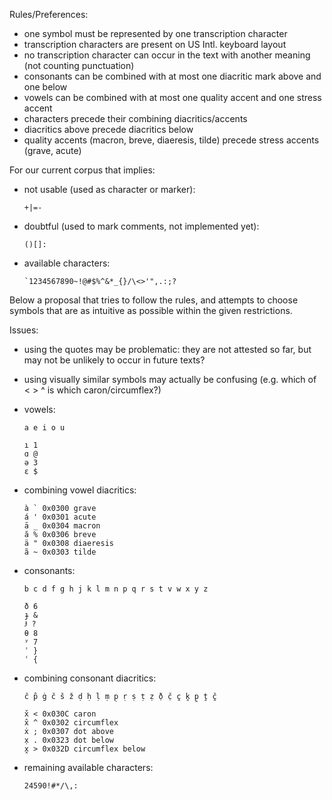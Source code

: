 Rules/Preferences:

- one symbol must be represented by one transcription character
- transcription characters are present on US Intl. keyboard layout
- no transcription character can occur in the text with another meaning (not counting punctuation)
- consonants can be combined with at most one diacritic mark above and one below
- vowels can be combined with at most one quality accent and one stress accent
- characters precede their combining diacritics/accents
- diacritics above precede diacritics below
- quality accents (macron, breve, diaeresis, tilde) precede stress accents (grave, acute)

For our current corpus that implies:

- not usable (used as character or marker):

      +|=-

- doubtful (used to mark comments, not implemented yet):

      ()[]:

- available characters:

      `1234567890~!@#$%^&*_{}/\<>'",.:;?

Below a proposal that tries to follow the rules, and attempts
to choose symbols that are as intuitive as possible within
the given restrictions.

Issues:

- using the quotes may be problematic: they are not attested so far,
  but may not be unlikely to occur in future texts?
- using visually similar symbols may actually be confusing
  (e.g. which of < > ^ is which caron/circumflex?)

- vowels:

      a e i o u

      ı 1
      ɑ @
      ə 3
      ɛ $

- combining vowel diacritics:

      à ` 0x0300 grave
      á ' 0x0301 acute
      ā _ 0x0304 macron
      ă % 0x0306 breve
      ä " 0x0308 diaeresis
      ã ~ 0x0303 tilde

- consonants:

      b c d f g h j k l m n p q r s t v w x y z

      ð 6
      ɟ &
      Ɉ ?
      θ 8
      ʸ 7
      ʾ }
      ʿ {

- combining consonant diacritics:

      ĉ p̂ ġ č š ž ḍ ḥ ḷ ṃ p̣ ṛ ṣ ṭ ẓ ð̣ č̣ c̭ k̭ p̭ ṱ č̭

      x̌ < 0x030C caron
      x̂ ^ 0x0302 circumflex
      ẋ ; 0x0307 dot above
      x̣ . 0x0323 dot below
      x̭ > 0x032D circumflex below

- remaining available characters:

      24590!#*/\,:


